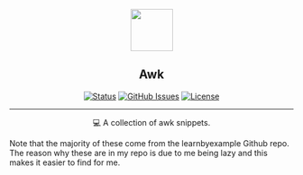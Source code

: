 <p align="center">
  <a href="https://github.com/Alitejawi/Clean-macOS-Setup">
 <img width=75px src="https://raw.githubusercontent.com/file-icons/icons/master/svg/Awk.svg"></a>
</p>

<h2 align="center">Awk</h2>

<div align="center">

[![Status](https://img.shields.io/github/last-commit/Alitejawi/awk.svg?style=flat-square)](https://github.com/Alitejawi/awk/commits/master)
[![GitHub Issues](https://img.shields.io/github/issues/Alitejawi/awk.svg?style=flat-square)](https://github.com/Alitejawi/awk/issues)
[![License](https://img.shields.io/github/license/Alitejawi/awk?style=flat-square)](https://github.com/Alitejawi/awk/blob/master/LICENSE)

</div>

---

<p align="center">
💻 A collection of awk snippets.
  <br>
</p>


Note that the majority of these come from the learnbyexample Github repo. The reason why these are in my repo is due to me being lazy and this makes it easier to find for me. 
